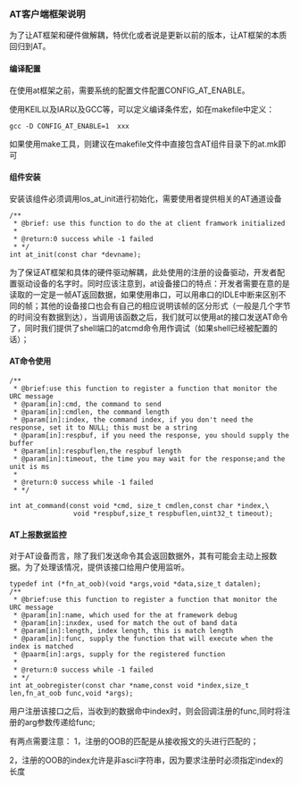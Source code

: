 ### AT客户端框架说明

为了让AT框架和硬件做解耦，特优化或者说是更新以前的版本，让AT框架的本质回归到AT。

#### 编译配置

在使用at框架之前，需要系统的配置文件配置CONFIG_AT_ENABLE。

使用KEIL以及IAR以及GCC等，可以定义编译条件宏，如在makefile中定义：
```
gcc -D CONFIG_AT_ENABLE=1  xxx
```

如果使用make工具，则建议在makefile文件中直接包含AT组件目录下的at.mk即可

#### 组件安装
安装该组件必须调用los_at_init进行初始化，需要使用者提供相关的AT通道设备

```
/**
 * @brief: use this function to do the at client framwork initialized
 *
 * @return:0 success while -1 failed
 * */
int at_init(const char *devname);
```

为了保证AT框架和具体的硬件驱动解耦，此处使用的注册的设备驱动，开发者配置驱动设备的名字时。同时应该注意到，at设备接口的特点：开发者需要在意的是读取的一定是一帧AT返回数据，如果使用串口，可以用串口的IDLE中断来区别不同的帧；其他的设备接口也会有自己的相应说明该帧的区分形式（一般是几个字节的时间没有数据到达），当调用该函数之后，我们就可以使用at的接口发送AT命令了，同时我们提供了shell端口的atcmd命令用作调试（如果shell已经被配置的话）；

####  AT命令使用

```
/**
 * @brief:use this function to register a function that monitor the URC message
 * @param[in]:cmd, the command to send
 * @param[in]:cmdlen, the command length
 * @param[in]:index, the command index, if you don't need the response, set it to NULL; this must be a string
 * @param[in]:respbuf, if you need the response, you should supply the buffer
 * @param[in]:respbuflen,the respbuf length
 * @param[in]:timeout, the time you may wait for the response;and the unit is ms
 *
 * @return:0 success while -1 failed
 * */

int at_command(const void *cmd, size_t cmdlen,const char *index,\
                void *respbuf,size_t respbuflen,uint32_t timeout); 
```

####  AT上报数据监控

对于AT设备而言，除了我们发送命令其会返回数据外，其有可能会主动上报数据。为了处理该情况，提供该接口给用户使用监听。

```
typedef int (*fn_at_oob)(void *args,void *data,size_t datalen);
/**
 * @brief:use this function to register a function that monitor the URC message
 * @param[in]:name, which used for the at framework debug
 * @param[in]:inxdex, used for match the out of band data
 * @param[in]:length, index length, this is match length
 * @param[in]:func, supply the function that will execute when the index is matched
 * @paarm[in]:args, supply for the registered function
 *
 * @return:0 success while -1 failed
 * */
int at_oobregister(const char *name,const void *index,size_t len,fn_at_oob func,void *args);
```

用户注册该接口之后，当收到的数据命中index时，则会回调注册的func,同时将注册的arg参数传递给func;

有两点需要注意：
1，注册的OOB的匹配是从接收报文的头进行匹配的；

2，注册的OOB的index允许是非ascii字符串，因为要求注册时必须指定index的长度
